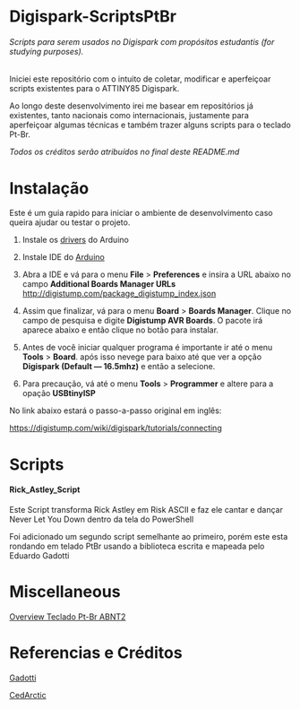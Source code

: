 # Digispark-ScriptsPtBr
###### Scripts para serem usados no Digispark com propósitos estudantis (for studying purposes).

Iniciei este repositório com o intuito de coletar, modificar e aperfeiçoar scripts existentes para o ATTINY85 Digispark.

Ao longo deste desenvolvimento irei me basear em repositórios já existentes, tanto nacionais como internacionais, justamente para aperfeiçoar algumas técnicas e também trazer alguns scripts para o teclado Pt-Br.

_Todos os créditos serão atribuídos no final deste README.md_

# Instalação

Este é um guia rapido para iniciar o ambiente de desenvolvimento caso queira ajudar ou testar o projeto.

1. Instale os [drivers](https://github.com/digistump/DigistumpArduino/releases) do Arduino

2. Instale IDE do [Arduino](https://www.arduino.cc/en/software)

3. Abra a IDE e vá para o menu **File** > **Preferences** e insira a URL abaixo no campo **Additional Boards Manager URLs**
   http://digistump.com/package_digistump_index.json
   
4. Assim que finalizar, vá para o menu **Board** > **Boards Manager**. Clique no campo de pesquisa e digite **Digistump AVR Boards**. O pacote irá aparece abaixo e então clique no botão para instalar.

5. Antes de você iniciar qualquer programa é importante ir até o menu **Tools** > **Board**. após isso nevege para baixo até que ver a opção **Digispark (Default — 16.5mhz)** e então a selecione.

6. Para precaução, vá até o menu **Tools** > **Programmer** e altere para a opação **USBtinyISP**

No link abaixo estará o passo-a-passo original em inglês: 

https://digistump.com/wiki/digispark/tutorials/connecting

# Scripts

#### Rick_Astley_Script

Este Script transforma Rick Astley em Risk ASCII e faz ele cantar e dançar Never Let You Down dentro da tela do PowerShell

Foi adicionado um segundo script semelhante ao primeiro, porém este esta rondando em telado PtBr usando a biblioteca escrita e mapeada pelo Eduardo Gadotti

# Miscellaneous

[Overview Teclado Pt-Br ABNT2](http://kbdlayout.info/KBDBR)

# Referencias e Créditos

[Gadotti](https://github.com/Gadotti/DigisparkScripts)

[CedArctic](https://github.com/CedArctic/DigiSpark-Scripts)